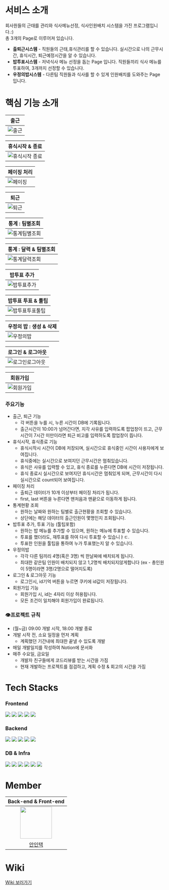 # 서비스 소개
회사원들의 근태를 관리와 식사메뉴선정, 식사인원배치 시스템을 가진 프로그램입니다.:)<br>
총 3개의 Page로 이루어져 있습니다.<br>
- **출퇴근시스템** - 직원들의 근태,휴식관리를 할 수 있습니다. 실시간으로 나의 근무시간, 휴식시간, 퇴근예정시간을 알 수 있습니다.<br>
- **밥투표시스템** - 저녁식사 메뉴 선정을 돕는 Page 입니다. 직원들끼리 식사 메뉴를 투표하여, 3개까지 선정할 수 있습니다.<br>
- **우정의밥시스템** - 다른팀 직원들과 식사를 할 수 있게 인원배치를 도와주는 Page 입니다.<br>



# 핵심 기능 소개

|출근|
|---|
|![출근](https://user-images.githubusercontent.com/70586428/229975791-3d42f937-1138-4f7e-a804-65a0bdbe13d1.gif)|

|휴식시작 & 종료|
|---|
|![휴식시작 종료](https://user-images.githubusercontent.com/70586428/229976123-34272dd6-c500-4228-8c74-c8023240b5fa.gif)|

|페이징 처리|
|---|
|![페이징](https://user-images.githubusercontent.com/70586428/229976202-955cea21-1e6d-4ed1-bdb8-da8d6f9761d9.gif)|

|퇴근|
|---|
|![퇴근](https://user-images.githubusercontent.com/70586428/229976271-e7dd20be-359a-419c-a6eb-617578753214.gif)|

|통계 : 팀별조회|
|---|
|![통계팀별조회](https://user-images.githubusercontent.com/70586428/229976442-25687904-20ef-4f56-b85c-3dcb944c649b.gif)|

|통계 : 달력 & 팀별조회|
|---|
|![통계달력조회](https://user-images.githubusercontent.com/70586428/229976457-e4fe78fe-da20-4612-b373-300ab55af944.gif)|

|밥투표 추가|
|---|
|![밥투표추가](https://user-images.githubusercontent.com/70586428/229976530-390d4a64-1b36-4659-9a47-fbb8e8609709.gif)|

|밥투표 투표 & 툴팁|
|---|
|![밥투표투표툴팁](https://user-images.githubusercontent.com/70586428/229976546-be59933b-5f0f-4130-b313-de9d3236a66d.gif)|


|우정의 밥 : 생성 & 삭제|
|---|
|![우정의밥](https://user-images.githubusercontent.com/70586428/229976553-0da4f2c2-9c73-4e02-a328-7011ebd14dc7.gif)|


|로그인 & 로그아웃|
|---|
|![로그인로그아웃](https://user-images.githubusercontent.com/70586428/229976611-2746e9f4-6b8c-4085-be1c-a823a0ea7079.gif)|

|회원가입|
|---|
|![회원가입](https://user-images.githubusercontent.com/70586428/229976607-3e8d57d8-7910-4c3d-a5d0-d9557a4c09ea.gif)|



### 주요기능
- 출근, 퇴근 기능
  - 각 버튼을 누를 시, 누른 시간이 DB에 기록됩니다.
  - 출근시간이 10:00가 넘어간다면, 지각 사유를 입력하도록 팝업창이 뜨고, 근무시간이 7시간 미만이라면 퇴근 비고를 입력하도록 팝업창이 뜹니다.
- 휴식시작, 휴식종료 기능
  - 휴식시작시 시간이 DB에 저장되며, 실시간으로 휴식중인 시간이 사용자에게 보여집니다.
  - 휴식중에는 실시간으로 보여지던 근무시간은 멈춰있습니다.
  - 휴식은 사유를 입력할 수 있고, 휴식 종료를 누른다면 DB에 시간이 저장됩니다.
  - 휴식 종료시 실시간으로 보여지던 휴식시간은 멈춰있게 되며, 근무시간이 다시 실시간으로 count되어 보여집니다.
- 페이징 처리
  - 출퇴근 데이터가 10개 이상부터 페이징 처리가 됩니다.
  - first, last 버튼을 누른다면 맨처음과 맨끝으로 이동하게 됩니다.
- 통계현황 조회
  - 원하는 날짜와 원하는 팀별로 출근현황을 조회할 수 있습니다.
  - 상단에는 해당 데이터의 출근인원이 몇명인지 조회됩니다.
- 밥투표 추가, 투표 기능 (툴팁포함)
  - 원하는 밥 메뉴를 추가할 수 있으며, 원하는 메뉴에 투표할 수 있습니다.
  - 투표를 했더라도, 재투표를 하여 다시 투표할 수 있습니ㅏㄷ.
  - 투표한 인원을 툴팁을 통하여 누가 투표했는지 알 수 있습니다.
- 우정의밥
  - 각각 다른 팀끼리 4명(혹은 3명) 씩 한날짜에 배치되게 됩니다.
  - 최대한 같은팀 인원이 배치되지 않고 1,2명씩 배치되지않게합니다 (ex - 총인원이 5명이라면 3명/2명으로 떨어지도록)
- 로그인 & 로그아웃 기능
  - 로그인시, id기억 버튼을 누르면 쿠키에 id값이 저장됩니다.
- 회원가입 기능
  - 회원가입 시, id는 4자리 이상 허용됩니다.
  - 모든 조건이 일치해야 회원가입이 완료됩니다.





### 👁️프로젝트 규칙

- (월~금) 09:00 개발 시작, 18:00 개발 종료
- 개발 시작 전, 소요 일정을 먼저 계획
    - 계획했던 기간내에 최대한 끝낼 수 있도록 개발
- 매일 개발일지를 작성하여 Notion에 문서화
- 매주 수요일, 금요일
    - 개발자 친구들에게 코드리뷰를 받는 시간을 가짐
    - 현재 개발하는 프로젝트를 점검하고, 계획 수정 & 회고의 시간을 가짐

# Tech Stacks
### Frontend
<img src="https://img.shields.io/badge/javascript-F7DF1E?style=for-the-badge&logo=javascript&logoColor=black"> <img src="https://img.shields.io/badge/Thymeleaf-005F0F?style=for-the-badge&logo=Thymeleaf&logoColor=white"> <img src="https://img.shields.io/badge/jQuery-0769AD?style=for-the-badge&logo=jQuery&logoColor=white"> <img src="https://img.shields.io/badge/CSS-F43059?style=for-the-badge&logo=CSS&logoColor=white"> <img src="https://img.shields.io/badge/HTML-302683?style=for-the-badge&logo=HTML&logoColor=white">
### Backend
<img src="https://img.shields.io/badge/springboot-6DB33F?style=for-the-badge&logo=springboot&logoColor=white"> <img src="https://img.shields.io/badge/java-007396?style=for-the-badge&logo=java&logoColor=white"> <img src="https://img.shields.io/badge/Maven-CC0000?style=for-the-badge&logo=Maven&logoColor=white"> <img src="https://img.shields.io/badge/Swagger-85EA2D?style=for-the-badge&logo=Swagger&logoColor=white"> <img src="https://img.shields.io/badge/Python-EE4C2C?style=for-the-badge&logo=Python&logoColor=white">
### DB & Infra
<img src="https://img.shields.io/badge/mariaDB-003545?style=for-the-badge&logo=mariaDB&logoColor=white"> <img src="https://img.shields.io/badge/JPA-02A8EF?style=for-the-badge&logo=JPA&logoColor=white"> <img src="https://img.shields.io/badge/JPQL-ED145B?style=for-the-badge&logo=JPQL&logoColor=white"> <img src="https://img.shields.io/badge/Git-F05032?style=for-the-badge&logo=Git&logoColor=white"> <img src="https://img.shields.io/badge/github-181717?style=for-the-badge&logo=github&logoColor=white"> <img src="https://img.shields.io/badge/AWS Elastik Beanstalk-232F3E?style=for-the-badge&logo=Amazon AWS&logoColor=white">

# Member
|Back-end & Front-end|
|:---:|
|<img src="https://user-images.githubusercontent.com/70586428/197694674-88686917-38b4-4d9c-8a6e-93367fb56055.jpg" width="100"/>|
|[안인택](https://github.com/intacka)|

# Wiki
[Wiki 보러가기](https://shrouded-marigold-0d2.notion.site/WORK-COMMUTE-07c6a68d058749c0a7fe5e76b46f5668)

